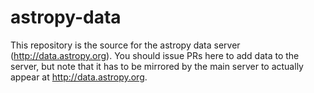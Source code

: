 
astropy-data
============

This repository is the source for the astropy data server (http://data.astropy.org). 
You should issue PRs here to add data to the server, but note that it has to be mirrored by the main server to actually appear at http://data.astropy.org.
